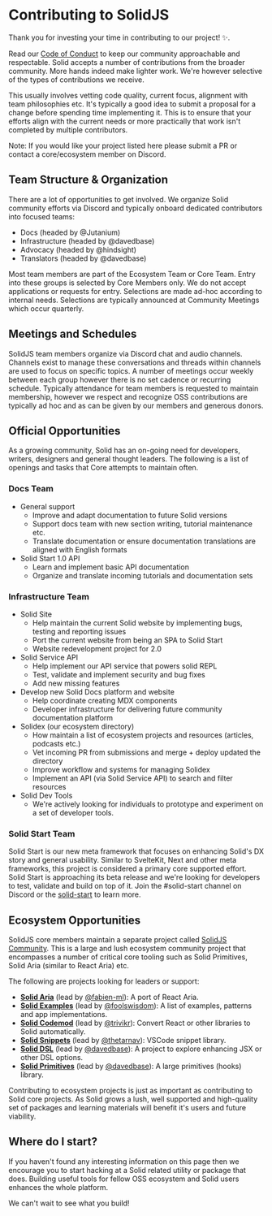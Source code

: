 # Contributing to SolidJS

Thank you for investing your time in contributing to our project! ✨.

Read our [Code of Conduct](https://github.com/solidjs/solid/blob/main/CODE_OF_CONDUCT.md) to keep our community approachable and respectable. Solid accepts a number of contributions from the broader community. More hands indeed make lighter work. We're however selective of the types of contributions we receive.

This usually involves vetting code quality, current focus, alignment with team philosophies etc. It's typically a good idea to submit a proposal for a change before spending time implementing it. This is to ensure that your efforts align with the current needs or more practically that work isn't completed by multiple contributors.

Note: If you would like your project listed here please submit a PR or contact a core/ecosystem member on Discord.

## Team Structure & Organization

There are a lot of opportunities to get involved. We organize Solid community efforts via Discord and typically onboard dedicated contributors into focused teams:

- Docs (headed by @Jutanium)
- Infrastructure (headed by @davedbase)
- Advocacy (headed by @hindsight)
- Translators (headed by @davedbase)

Most team members are part of the Ecosystem Team or Core Team. Entry into these groups is selected by Core Members only. We do not accept applications or requests for entry. Selections are made ad-hoc according to internal needs. Selections are typically announced at Community Meetings which occur quarterly.

## Meetings and Schedules

SolidJS team members organize via Discord chat and audio channels. Channels exist to manage these conversations and threads within channels are used to focus on specific topics. A number of meetings occur weekly between each group however there is no set cadence or recurring schedule. Typically attendance for team members is requested to maintain membership, however we respect and recognize OSS contributions are typically ad hoc and as can be given by our members and generous donors.

## Official Opportunities

As a growing community, Solid has an on-going need for developers, writers, designers and general thought leaders. The following is a list of openings and tasks that Core attempts to maintain often.

### Docs Team

- General support
  - Improve and adapt documentation to future Solid versions
  - Support docs team with new section writing, tutorial maintenance etc.
  - Translate documentation or ensure documentation translations are aligned with English formats
- Solid Start 1.0 API
  - Learn and implement basic API documentation
  - Organize and translate incoming tutorials and documentation sets

### Infrastructure Team

- Solid Site
  - Help maintain the current Solid website by implementing bugs, testing and reporting issues
  - Port the current website from being an SPA to Solid Start
  - Website redevelopment project for 2.0
- Solid Service API
  - Help implement our API service that powers solid REPL
  - Test, validate and implement security and bug fixes
  - Add new missing features
- Develop new Solid Docs platform and website
  - Help coordinate creating MDX components
  - Developer infrastructure for delivering future community documentation platform
- Solidex (our ecosystem directory)
  - How maintain a list of ecosystem projects and resources (articles, podcasts etc.)
  - Vet incoming PR from submissions and merge + deploy updated the directory
  - Improve workflow and systems for managing Solidex
  - Implement an API (via Solid Service API) to search and filter resources
- Solid Dev Tools
  - We're actively looking for individuals to prototype and experiment on a set of developer tools.

### Solid Start Team

Solid Start is our new meta framework that focuses on enhancing Solid's DX story and general usability. Similar to SvelteKit, Next and other meta frameworks, this project is considered a primary core supported effort. Solid Start is approaching its beta release and we're looking for developers to test, validate and build on top of it. Join the #solid-start channel on Discord or the [solid-start](https://github.com/solidjs/solid-start) to learn more.

## Ecosystem Opportunities

SolidJS core members maintain a separate project called [SolidJS Community](https://github.com/solidjs-community). This is a large and lush ecosystem community project that encompasses a number of critical core tooling such as Solid Primitives, Solid Aria (similar to React Aria) etc.

The following are projects looking for leaders or support:

- [**Solid Aria**](https://github.com/solidjs-community/solid-aria) (lead by [@fabien-ml](https://github.com/fabien-ml)): A port of React Aria.
- [**Solid Examples**](https://github.com/solidjs-community/solid-examples) (lead by [@foolswisdom](https://github.com/mosheduminer)): A list of examples, patterns and app implementations.
- [**Solid Codemod**](https://github.com/solidjs-community/solid-codemod) (lead by [@trivikr](https://github.com/trivikr)): Convert React or other libraries to Solid automatically.
- [**Solid Snippets**](https://github.com/solidjs-community/solid-snippets) (lead by [@thetarnav](https://github.com/thetarnav)): VSCode snippet library.
- [**Solid DSL**](https://github.com/solidjs-community/solid-dsl) (lead by [@davedbase](https://github.com/davedbase)): A project to explore enhancing JSX or other DSL options.
- [**Solid Primitives**](https://github.com/solidjs-community/solid-primitives) (lead by [@davedbase](https://github.com/davedbase)): A large primitives (hooks) library.

Contributing to ecosystem projects is just as important as contributing to Solid core projects. As Solid grows a lush, well supported and high-quality set of packages and learning materials will benefit it's users and future viability.

## Where do I start?

If you haven't found any interesting information on this page then we encourage you to start hacking at a Solid related utility or package that does. Building useful tools for fellow OSS ecosystem and Solid users enhances the whole platform.

We can't wait to see what you build!

